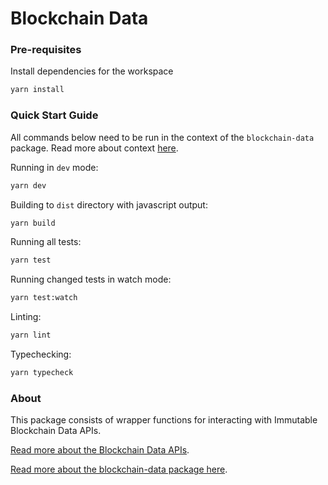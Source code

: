 # Blockchain Data

### Pre-requisites

Install dependencies for the workspace

```bash
yarn install
```

### Quick Start Guide

All commands below need to be run in the context of the `blockchain-data` package. Read more about context [here](../../../README.md#context).

Running in `dev` mode:
  
```bash
yarn dev
```

Building to `dist` directory with javascript output:
  
```bash
yarn build
```

Running all tests:

```bash
yarn test
```

Running changed tests in watch mode:

```bash
yarn test:watch
```

Linting:

```bash
yarn lint
```

Typechecking:

```bash
yarn typecheck
```


### About

This package consists of wrapper functions for interacting with Immutable Blockchain Data APIs.

[Read more about the Blockchain Data APIs](https://docs.immutable.com/docs/zkEVM/products/blockchain-data).

[Read more about the blockchain-data package here](../../../README.md#blockchain-data).